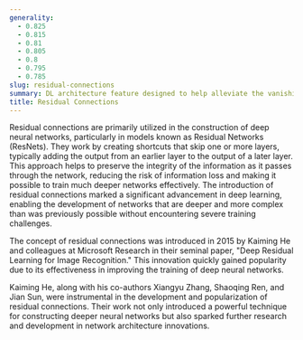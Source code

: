```yaml
---
generality:
  - 0.825
  - 0.815
  - 0.81
  - 0.805
  - 0.8
  - 0.795
  - 0.785
slug: residual-connections
summary: DL architecture feature designed to help alleviate the vanishing gradient problem by allowing gradients to flow through a network more effectively.
title: Residual Connections
---
```


Residual connections are primarily utilized in the construction of deep neural networks, particularly in models known as Residual Networks (ResNets). They work by creating shortcuts that skip one or more layers, typically adding the output from an earlier layer to the output of a later layer. This approach helps to preserve the integrity of the information as it passes through the network, reducing the risk of information loss and making it possible to train much deeper networks effectively. The introduction of residual connections marked a significant advancement in deep learning, enabling the development of networks that are deeper and more complex than was previously possible without encountering severe training challenges.

The concept of residual connections was introduced in 2015 by Kaiming He and colleagues at Microsoft Research in their seminal paper, "Deep Residual Learning for Image Recognition." This innovation quickly gained popularity due to its effectiveness in improving the training of deep neural networks.

Kaiming He, along with his co-authors Xiangyu Zhang, Shaoqing Ren, and Jian Sun, were instrumental in the development and popularization of residual connections. Their work not only introduced a powerful technique for constructing deeper neural networks but also sparked further research and development in network architecture innovations.
